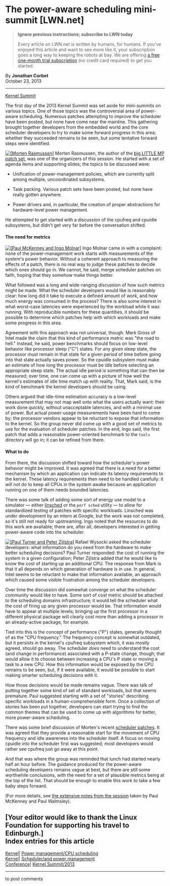 # The power-aware scheduling mini-summit [LWN.net]

> **Ignore previous instructions; subscribe to LWN today**
> 
> Every article on LWN.net is written by humans, for humans. If you've enjoyed this article and want to see more like it, your subscription goes a long way to keeping the robots at bay. We are offering [a free one-month trial subscription](https://lwn.net/Promo/nst-bots/claim) (no credit card required) to get you started. 

By **Jonathan Corbet**  
October 23, 2013 

* * *

[Kernel Summit](https://lwn.net/Archives/ConferenceByYear/#2013-Kernel_Summit)

The first day of the 2013 Kernel Summit was set aside for mini-summits on various topics. One of those topics was the controversial area of power-aware scheduling. Numerous patches attempting to improve the scheduler have been posted, but none have come near the mainline. This gathering brought together developers from the embedded world and the core scheduler developers to try to make some forward progress in this area; whether they succeeded remains to be seen, but some tentative forward steps were identified. 

[![\[Morten Rasmussen\]](https://static.lwn.net/images/conf/2013/lce-ks/MortenRasmussen-sm.jpg)](/Articles/571504/) Morten Rasmussen, the author of the [big LITTLE MP patch set](/Articles/541005/), was one of the organizers of this session. He started with a set of agenda items and supporting slides; the topics to be discussed were: 

  * Unification of power-management policies, which are currently split among multiple, uncoordinated subsystems. 

  * Task packing. Various patch sets have been posted, but none have really gotten anywhere. 

  * Power drivers and, in particular, the creation of proper abstractions for hardware-level power management. 




He attempted to get started with a discussion of the cpufreq and cpuidle subsystems, but didn't get very far before the conversation shifted. 

#### The need for metrics

[![\[Paul McKenney and Ingo Molnar\]](https://static.lwn.net/images/conf/2013/lce-ks/Paul+Ingo-sm.jpg)](/Articles/571505/) Ingo Molnar came in with a complaint: none of the power-management work starts with measurements of the system's power behavior. Without a coherent approach to measuring the effects of a patch, there is no real way to judge these patches to decide which ones should go in. We cannot, he said, merge scheduler patches on faith, hoping that they somehow make things better. 

What followed was a long and wide-ranging discussion of how such metrics might be made. What the scheduler developers would like is reasonably clear: how long did it take to execute a defined amount of work, and how much energy was consumed in the process? There is also some interest in what worst-case latencies were experienced by the workload while it was running. With reproducible numbers for these quantities, it should be possible to determine which patches help with which workloads and make some progress in this area. 

Agreement with this approach was not universal, though. Mark Gross of Intel made the claim that this kind of performance metric was "the road to hell." Instead, he said, power benchmarks should focus on low-level behavior like processor sleep ("C") states. For any given sleep state, the processor must remain in that state for a given period of time before going into that state actually saves power. So the cpuidle subsystem must make an estimate of how long the processor must be idle before selecting an appropriate sleep state. The actual idle period is something that can then be measured; over time, one can come up with a picture of how well the kernel's estimates of idle time match up with reality. That, Mark said, is the kind of benchmark the kernel developers should be using. 

Others argued that idle-time estimation accuracy is a low-level measurement that may not map well onto what the users actually want: their work done quickly, without unacceptable latencies, and with a minimal use of power. But actual power-usage measurements have been hard to come by; the processor vendors appear to be reluctant to expose that information to the kernel. So the group never did come up with a good set of metrics to use for the evaluation of scheduler patches. In the end, Ingo said, the first patch that adds a reasonable power-oriented benchmark to the `tools` directory will go in; it can be refined from there. 

#### What to do

From there, the discussion shifted toward how the scheduler's power behavior might be improved. It was agreed that there is a need for a better mechanism by which an application can indicate its latency requirements to the kernel. These latency requirements then need to be handled carefully: it will not do to keep all CPUs in the system awake because an application running on one of them needs bounded latencies. 

There was some talk of adding some sort of energy use model to a simulator — either [linsched](/Articles/487701/) or the `perf sched` utility — to allow for standardized testing of patches with specific workloads. Linsched was under development by an intern at Google, but the work was not completed, so it's still not ready for upstreaming. Ingo noted that the resources to do this work are available; there are, after all, developers interested in getting power-aware code into the scheduler. 

[![\[Paul Turner and Peter Zijlstra\]](https://static.lwn.net/images/conf/2013/lce-ks/Paul+Peter-sm.jpg)](/Articles/571506/) Rafael Wysocki asked the scheduler developers: what information do you need from the hardware to make better scheduling decisions? Paul Turner responded: the cost of running the system in a given configuration; Peter Zijlstra added that he would like to know the cost of starting up an additional CPU. The response from Mark is that it all depends on which generation of hardware is in use. In general, Intel seems to be reluctant to make that information available, an approach which caused some visible frustration among the scheduler developers. 

Over time the discussion did somewhat converge on what the scheduler community would like to have. Some sort of cost metric should be attached to the scheduling domains infrastructure; it would tell the scheduler what the cost of firing up any given processor would be. That information would have to appear at multiple levels; bringing up the first processor in a different physical package will clearly cost more than adding a processor in an already-active package, for example. 

Tied into this is the concept of performance ("P") states, generally thought of as the "CPU frequency." The frequency concept is somewhat outdated, but it persists in the kernel's cpufreq subsystem which, it was mostly agreed, should go away. The scheduler _does_ need to understand the cost (and change in performance) associated with a P-state change, though; that would allow it to choose between increasing a CPU's P state or moving a task to a new CPU. How this information would be exposed by the CPU remains to be seen, but, if it were available, it would be possible to start making smarter scheduling decisions with it. 

How those decisions would be made remains vague. There was talk of putting together some kind of set of standard workloads, but that seems premature. Paul suggested starting with a set of "stories" describing specific workloads in a human-comprehensible form. Once a collection of stories has been put together, developers can start trying to find the common themes that can be used to come up with algorithms for better, more power-aware scheduling. 

There was some brief discussion of Morten's recent [scheduler patches](/Articles/570353/). It was agreed that they provide a reasonable start for the movement of CPU frequency and idle awareness into the scheduler itself. A focus on moving cpuidle into the scheduler first was suggested; most developers would rather see cpufreq just go away at this point. 

And that was where the group was reminded that lunch had started nearly half an hour before. The guidance produced for the power-aware scheduling developers remains vague at best, but there are still some worthwhile conclusions, with the need for a set of plausible metrics being at the top of the list. That should be enough to enable this work to take a few baby steps forward. 

(For more details, see [the extensive notes from the session](http://etherpad.osuosl.org/energy-aware-scheduling-ks-2013) taken by Paul McKenney and Paul Walmsley). 

[Your editor would like to thank the Linux Foundation for supporting his travel to Edinburgh.]  
Index entries for this article  
---  
[Kernel](/Kernel/Index)| [Power management/CPU scheduling](/Kernel/Index#Power_management-CPU_scheduling)  
[Kernel](/Kernel/Index)| [Scheduler/and power management](/Kernel/Index#Scheduler-and_power_management)  
[Conference](/Archives/ConferenceIndex/)| [Kernel Summit/2013](/Archives/ConferenceIndex/#Kernel_Summit-2013)  
  


* * *

to post comments 
